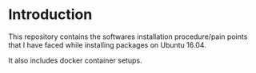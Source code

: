 # Introduction

This repository contains the softwares installation procedure/pain points that I have faced while installing packages on Ubuntu 16.04.

It also includes docker container setups.
